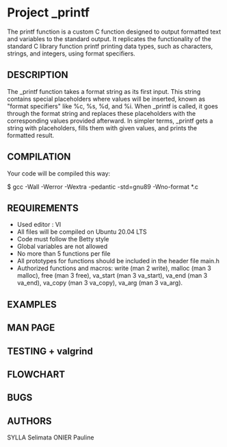 
# Project _printf

The printf function is a custom C function designed to output formatted text and variables to the standard output. It replicates the functionality of the standard C library function printf printing data types, such as characters, strings, and integers, using format specifiers.
## DESCRIPTION

The _printf function takes a format string as its first input. This string contains special placeholders where values will be inserted, known as "format specifiers" like %c, %s, %d, and %i. When _printf is called, it goes through the format string and replaces these placeholders with the corresponding values provided afterward. In simpler terms, _printf gets a string with placeholders, fills them with given values, and prints the formatted result.
## COMPILATION

Your code will be compiled this way:

$ gcc -Wall -Werror -Wextra -pedantic -std=gnu89 -Wno-format *.c
## REQUIREMENTS

* Used editor : VI
* All files will be compiled on Ubuntu 20.04 LTS
* Code must follow the Betty style
* Global variables are not allowed
* No more than 5 functions per file
* All prototypes for functions should be included in the header file main.h
* Authorized functions and macros:
    write (man 2 write),
    malloc (man 3 malloc),
    free (man 3 free),
    va_start (man 3 va_start),
    va_end (man 3 va_end),
    va_copy (man 3 va_copy),
    va_arg (man 3 va_arg).
## EXAMPLES
## MAN PAGE
## TESTING + valgrind
## FLOWCHART
## BUGS
## AUTHORS

SYLLA Selimata
ONIER Pauline
